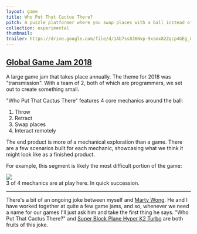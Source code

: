 ```yaml
---
layout: game
title: Who Put That Cactus There?
pitch: A puzzle platformer where you swap places with a ball instead of jumping
collection: experimental
thumbnail:
trailer: https://drive.google.com/file/d/1Ab7ss836Nvp-9xsmx82Zqcp4GEg_GcpR/preview
---
```

## [Global Game Jam 2018](https://globalgamejam.org/theme-2018)

A large game jam that takes place annually. The theme for 2018 was "transmission". With a team of 2, both of which are programmers, we set out to create something small.

"Who Put That Cactus There" features 4 core mechanics around the ball:
1. Throw
2. Retract
3. Swap places
4. Interact remotely

The end product is more of a mechanical exploration than a game. There are a few scenarios built for each mechanic, showcasing what we think it might look like as a finished product.

For example, this segment is likely the most difficult portion of the game:
<div class="aspectratio">
<img src="/assets/images/whoputthatcactusthere/mechanics.gif" class="demo-gif">
</div>
3 of 4 mechanics are at play here. In quick succession.

---
There's a bit of an ongoing joke between myself and [Marty Wong](http://www.martincwong.com/). He and I have worked together at quite a few game jams, and so, whenever we need a name for our games I'll just ask him and take the first thing he says. "Who Put That Cactus There?" and [Super Block Plane Hyper K2 Turbo](/experimental/superblockplane) are both fruits of this joke.